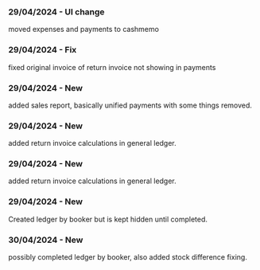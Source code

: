### 29/04/2024 - UI change
moved expenses and payments to cashmemo
### 29/04/2024 - Fix
fixed original invoice of return invoice not showing in payments
### 29/04/2024 - New
added sales report, basically unified payments with some things removed.
### 29/04/2024 - New
added return invoice calculations in general ledger.
### 29/04/2024 - New
added return invoice calculations in general ledger.
### 29/04/2024 - New
Created ledger by booker but is kept hidden until completed.
### 30/04/2024 - New
possibly completed ledger by booker, also added stock difference fixing.